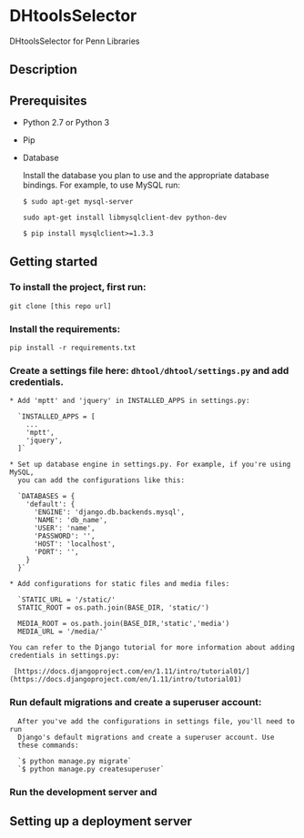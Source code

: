 # DHtoolsSelector
DHtoolsSelector for Penn Libraries
## Description

## Prerequisites
* Python 2.7 or Python 3
* Pip
* Database

   Install the database you plan to use and the appropriate database bindings. For example, to use MySQL run:

   `$ sudo apt-get mysql-server`

   `sudo apt-get install libmysqlclient-dev python-dev`

   `$ pip install mysqlclient>=1.3.3`

## Getting started
### To install the project, first run:

  `git clone [this repo url]`

### Install the requirements:

  `pip install -r requirements.txt`

### Create a settings file here: `dhtool/dhtool/settings.py` and add credentials.

    * Add 'mptt' and 'jquery' in INSTALLED_APPS in settings.py:

      `INSTALLED_APPS = [
        ...
        'mptt',
        'jquery',
      ]`

    * Set up database engine in settings.py. For example, if you're using MySQL,
      you can add the configurations like this:

      `DATABASES = {
        'default': {
          'ENGINE': 'django.db.backends.mysql',
          'NAME': 'db_name',
          'USER': 'name',
          'PASSWORD': '',
          'HOST': 'localhost',
          'PORT': '',
        }
      }`

    * Add configurations for static files and media files:

      `STATIC_URL = '/static/'
      STATIC_ROOT = os.path.join(BASE_DIR, 'static/')

      MEDIA_ROOT = os.path.join(BASE_DIR,'static','media')
      MEDIA_URL = '/media/'`

    You can refer to the Django tutorial for more information about adding credentials in settings.py:

     [https://docs.djangoproject.com/en/1.11/intro/tutorial01/](https://docs.djangoproject.com/en/1.11/intro/tutorial01)

### Run default migrations and create a superuser account:

      After you've add the configurations in settings file, you'll need to run
      Django's default migrations and create a superuser account. Use
      these commands:

      `$ python manage.py migrate`
      `$ python manage.py createsuperuser`

### Run the development server and

## Setting up a deployment server
